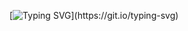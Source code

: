 
[![Typing SVG](https://readme-typing-svg.herokuapp.com?font=Orbitron&size=22&duration=3500&color=F40E0D0&background=0D1117&lines=FRONT-END+DEVELOPER;ALWAYS+LEARNING.)](https://git.io/typing-svg) 




